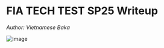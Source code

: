 # FIA TECH TEST SP25 Writeup
_Author: Vietnamese Baka_

![image](https://github.com/user-attachments/assets/b2d983d3-59f3-41b2-bb8b-4c571d7c282b)

